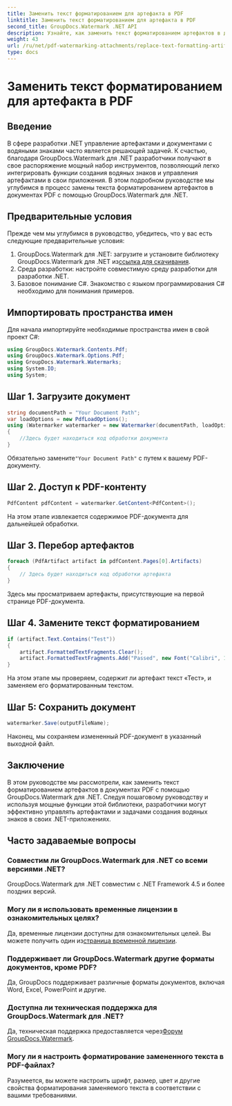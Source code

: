 ```yaml
---
title: Заменить текст форматированием для артефакта в PDF
linktitle: Заменить текст форматированием для артефакта в PDF
second_title: GroupDocs.Watermark .NET API
description: Узнайте, как заменить текст форматированием артефактов в документах PDF с помощью GroupDocs.Watermark для .NET. Улучшите управление документами без особых усилий.
weight: 43
url: /ru/net/pdf-watermarking-attachments/replace-text-formatting-artifact-pdf/
type: docs
---
```

# Заменить текст форматированием для артефакта в PDF

## Введение
В сфере разработки .NET управление артефактами и документами с водяными знаками часто является решающей задачей. К счастью, благодаря GroupDocs.Watermark для .NET разработчики получают в свое распоряжение мощный набор инструментов, позволяющий легко интегрировать функции создания водяных знаков и управления артефактами в свои приложения. В этом подробном руководстве мы углубимся в процесс замены текста форматированием артефактов в документах PDF с помощью GroupDocs.Watermark для .NET.
## Предварительные условия
Прежде чем мы углубимся в руководство, убедитесь, что у вас есть следующие предварительные условия:
1.  GroupDocs.Watermark для .NET: загрузите и установите библиотеку GroupDocs.Watermark для .NET из[ссылка для скачивания](https://releases.groupdocs.com/Watermark/net/).
2. Среда разработки: настройте совместимую среду разработки для разработки .NET.
3. Базовое понимание C#. Знакомство с языком программирования C# необходимо для понимания примеров.

## Импортировать пространства имен
Для начала импортируйте необходимые пространства имен в свой проект C#:
```csharp
using GroupDocs.Watermark.Contents.Pdf;
using GroupDocs.Watermark.Options.Pdf;
using GroupDocs.Watermark.Watermarks;
using System.IO;
using System;
```
## Шаг 1. Загрузите документ
```csharp
string documentPath = "Your Document Path";
var loadOptions = new PdfLoadOptions();
using (Watermarker watermarker = new Watermarker(documentPath, loadOptions))
{
    //Здесь будет находиться код обработки документа
}
```
 Обязательно замените`"Your Document Path"` с путем к вашему PDF-документу.
## Шаг 2. Доступ к PDF-контенту
```csharp
PdfContent pdfContent = watermarker.GetContent<PdfContent>();
```
На этом этапе извлекается содержимое PDF-документа для дальнейшей обработки.
## Шаг 3. Перебор артефактов
```csharp
foreach (PdfArtifact artifact in pdfContent.Pages[0].Artifacts)
{
    // Здесь будет находиться код обработки артефакта
}
```
Здесь мы просматриваем артефакты, присутствующие на первой странице PDF-документа.
## Шаг 4. Замените текст форматированием
```csharp
if (artifact.Text.Contains("Test"))
{
    artifact.FormattedTextFragments.Clear();
    artifact.FormattedTextFragments.Add("Passed", new Font("Calibri", 19, FontStyle.Bold), Color.Red, Color.Aqua);
}
```
На этом этапе мы проверяем, содержит ли артефакт текст «Тест», и заменяем его форматированным текстом.
## Шаг 5: Сохранить документ
```csharp
watermarker.Save(outputFileName);
```
Наконец, мы сохраняем измененный PDF-документ в указанный выходной файл.

## Заключение
В этом руководстве мы рассмотрели, как заменить текст форматированием артефактов в документах PDF с помощью GroupDocs.Watermark для .NET. Следуя пошаговому руководству и используя мощные функции этой библиотеки, разработчики могут эффективно управлять артефактами и задачами создания водяных знаков в своих .NET-приложениях.
## Часто задаваемые вопросы
### Совместим ли GroupDocs.Watermark для .NET со всеми версиями .NET?
GroupDocs.Watermark для .NET совместим с .NET Framework 4.5 и более поздних версий.
### Могу ли я использовать временные лицензии в ознакомительных целях?
 Да, временные лицензии доступны для ознакомительных целей. Вы можете получить один из[страница временной лицензии](https://purchase.groupdocs.com/temporary-license/).
### Поддерживает ли GroupDocs.Watermark другие форматы документов, кроме PDF?
Да, GroupDocs поддерживает различные форматы документов, включая Word, Excel, PowerPoint и другие.
### Доступна ли техническая поддержка для GroupDocs.Watermark для .NET?
 Да, техническая поддержка предоставляется через[Форум GroupDocs.Watermark](https://forum.groupdocs.com/c/watermark/19).
### Могу ли я настроить форматирование замененного текста в PDF-файлах?
Разумеется, вы можете настроить шрифт, размер, цвет и другие свойства форматирования заменяемого текста в соответствии с вашими требованиями.